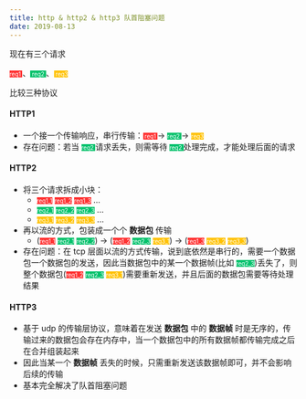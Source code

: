 ```yaml
---
title: http & http2 & http3 队首阻塞问题
date: 2019-08-13
---
```


现在有三个请求

<span style="font-size:10px;background-color:#ff3232;color:#fff;"> req1 </span>、<span style="font-size:10px;background-color:#00c26c;color:#fff;"> req2 </span>、<span style="font-size:10px;background-color:#ffc200;color:#fff;"> req3 </span>

比较三种协议

#### HTTP1
+ 一个接一个传输响应，串行传输：<span style="font-size:10px;background-color:#ff3232;color:#fff;"> req1 </span> -> <span style="font-size:10px;background-color:#00c26c;color:#fff;"> req2 </span> -> <span style="font-size:10px;background-color:#ffc200;color:#fff;"> req3 </span>
+ 存在问题：若当 <span style="font-size:10px;background-color:#00c26c;color:#fff;"> req2 </span> 请求丢失，则需等待 <span style="font-size:10px;background-color:#00c26c;color:#fff;"> req2 </span> 处理完成，才能处理后面的请求

#### HTTP2
+ 将三个请求拆成小块：
    + <span style="font-size:10px;background-color:#ff3232;color:#fff;">req1_1</span> <span style="font-size:10px;background-color:#ff3232;color:#fff;">req1_2</span> <span style="font-size:10px;background-color:#ff3232;color:#fff;">req1_3</span> ...
    + <span style="font-size:10px;background-color:#00c26c;color:#fff;">req2_1</span> <span style="font-size:10px;background-color:#00c26c;color:#fff;">req2_2</span> <span style="font-size:10px;background-color:#00c26c;color:#fff;">req2_3</span> ...
    + <span style="font-size:10px;background-color:#ffc200;color:#fff;">req3_1</span> <span style="font-size:10px;background-color:#ffc200;color:#fff;">req3_2</span> <span style="font-size:10px;background-color:#ffc200;color:#fff;">req3_3</span> ...
+ 再以流的方式，包装成一个个 **数据包** 传输
    + (<span style="font-size:10px;background-color:#ff3232;color:#fff;">req1_1</span> <span style="font-size:10px;background-color:#00c26c;color:#fff;">req2_1</span> <span style="font-size:10px;background-color:#00c26c;color:#fff;">req2_2</span>) -> (<span style="font-size:10px;background-color:#ff3232;color:#fff;">req1_2</span> <span style="font-size:10px;background-color:#00c26c;color:#fff;">req2_3</span> <span style="font-size:10px;background-color:#ffc200;color:#fff;">req3_1</span>) -> (<span style="font-size:10px;background-color:#ff3232;color:#fff;">req1_3</span> <span style="font-size:10px;background-color:#ffc200;color:#fff;">req3_2</span> <span style="font-size:10px;background-color:#ffc200;color:#fff;">req3_3</span>)
+ 存在问题：在 tcp 层面以流的方式传输，说到底依然是串行的，需要一个数据包一个数据包的发送，因此当数据包中的某一个数据帧(比如 <span style="font-size:10px;background-color:#00c26c;color:#fff;">req2_3</span>)丢失了，则整个数据包(<span style="font-size:10px;background-color:#ff3232;color:#fff;">req1_2</span> <span style="font-size:10px;background-color:#00c26c;color:#fff;">req2_3</span> <span style="font-size:10px;background-color:#ffc200;color:#fff;">req3_1</span>)需要重新发送，并且后面的数据包需要等待处理结果

#### HTTP3
+ 基于 udp 的传输层协议，意味着在发送 **数据包** 中的 **数据帧** 时是无序的，传输过来的数据包会存在内存中，当一个数据包中的所有数据帧都传输完成之后在合并组装起来
+ 因此当某一个 **数据帧** 丢失的时候，只需重新发送该数据帧即可，并不会影响后续的传输
+ 基本完全解决了队首阻塞问题

